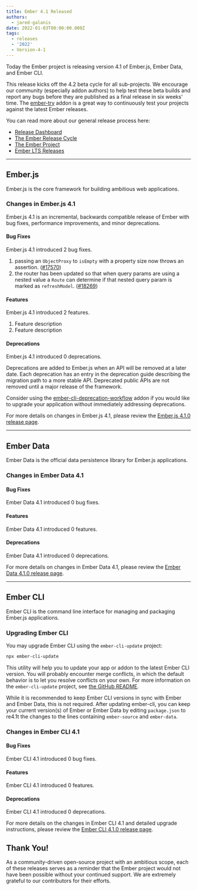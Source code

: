 ```yaml
---
title: Ember 4.1 Released
authors:
  - jared-galanis
date: 2022-01-03T00:00:00.000Z
tags:
  - releases
  - '2022'
  - Version-4-1
---
```


Today the Ember project is releasing version 4.1 of Ember.js, Ember Data, and Ember CLI.

This release kicks off the 4.2 beta cycle for all sub-projects. We encourage our community (especially addon authors) to help test these beta builds and report any bugs before they are published as a final release in six weeks' time. The [ember-try](https://github.com/ember-cli/ember-try) addon is a great way to continuously test your projects against the latest Ember releases.

You can read more about our general release process here:

- [Release Dashboard](http://emberjs.com/releases/)
- [The Ember Release Cycle](https://blog.emberjs.com/new-ember-release-process/)
- [The Ember Project](https://blog.emberjs.com/ember-project-at-2-0/)
- [Ember LTS Releases](https://blog.emberjs.com/announcing-embers-first-lts/)

---

## Ember.js

Ember.js is the core framework for building ambitious web applications.

### Changes in Ember.js 4.1

Ember.js 4.1 is an incremental, backwards compatible release of Ember with bug fixes, performance improvements, and minor deprecations.

#### Bug Fixes

Ember.js 4.1 introduced 2 bug fixes.

1. passing an `ObjectProxy` to `isEmpty` with a property size now throws an assertion. ([#17570](https://github.com/emberjs/ember.js/pull/17570))
2. the router has been updated so that when query params are using a nested value a `Route` can determine if that nested query param is marked as `refreshModel`. ([#18269](https://github.com/emberjs/ember.js/pull/18269))

#### Features

Ember.js 4.1 introduced 2 features.

1. Feature description
2. Feature description

#### Deprecations

Ember.js 4.1 introduced 0 deprecations.

<!-- Block start: If there were no deprecations, remove this block -->

Deprecations are added to Ember.js when an API will be removed at a later date. Each deprecation has an entry in the deprecation guide describing the migration path to a more stable API. Deprecated public APIs are not removed until a major release of the framework.

Consider using the [ember-cli-deprecation-workflow](https://github.com/mixonic/ember-cli-deprecation-workflow) addon if you would like to upgrade your application without immediately addressing deprecations.

<!-- Block end -->

For more details on changes in Ember.js 4.1, please review the [Ember.js 4.1.0 release page](https://github.com/emberjs/ember.js/releases/tag/v4.1.0).

---

## Ember Data

Ember Data is the official data persistence library for Ember.js applications.

### Changes in Ember Data 4.1

#### Bug Fixes

Ember Data 4.1 introduced 0 bug fixes.

#### Features

Ember Data 4.1 introduced 0 features.

#### Deprecations

Ember Data 4.1 introduced 0 deprecations.

For more details on changes in Ember Data 4.1, please review the
[Ember Data 4.1.0 release page](https://github.com/emberjs/data/releases/tag/v4.1.0).

---

## Ember CLI

Ember CLI is the command line interface for managing and packaging Ember.js applications.

### Upgrading Ember CLI

You may upgrade Ember CLI using the `ember-cli-update` project:

```bash
npx ember-cli-update
```

This utility will help you to update your app or addon to the latest Ember CLI version. You will probably encounter merge conflicts, in which the default behavior is to let you resolve conflicts on your own. For more information on the `ember-cli-update` project, see [the GitHub README](https://github.com/ember-cli/ember-cli-update).

While it is recommended to keep Ember CLI versions in sync with Ember and Ember Data, this is not required. After updating ember-cli, you can keep your current version(s) of Ember or Ember Data by editing `package.json` to re4.1t the changes to the lines containing `ember-source` and `ember-data`.

### Changes in Ember CLI 4.1

#### Bug Fixes

Ember CLI 4.1 introduced 0 bug fixes.

#### Features

Ember CLI 4.1 introduced 0 features.

#### Deprecations

Ember CLI 4.1 introduced 0 deprecations.

For more details on the changes in Ember CLI 4.1 and detailed upgrade
instructions, please review the [Ember CLI 4.1.0 release page](https://github.com/ember-cli/ember-cli/releases/tag/v4.1.0).

## Thank You!

As a community-driven open-source project with an ambitious scope, each of these releases serves as a reminder that the Ember project would not have been possible without your continued support. We are extremely grateful to our contributors for their efforts.
